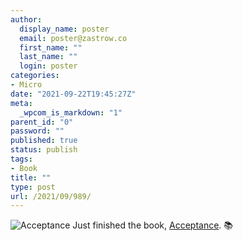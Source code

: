 ```yaml
---
author:
  display_name: poster
  email: poster@zastrow.co
  first_name: ""
  last_name: ""
  login: poster
categories:
- Micro
date: "2021-09-22T19:45:27Z"
meta:
  _wpcom_is_markdown: "1"
parent_id: "0"
password: ""
published: true
status: publish
tags:
- Book
title: ""
type: post
url: /2021/09/989/
---
```

<p><img src="/assets/2021/09/18077752._SX50_.jpg" alt="Acceptance" /> Just finished the book, <a href="https://www.goodreads.com/review/show/4134253177?utm_medium=api&amp;utm_source=rss">Acceptance</a>. 📚</p>
